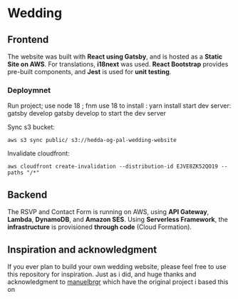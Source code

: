 # Wedding

## Frontend

The website was built with **React using Gatsby**, and is hosted as a **Static Site on AWS**. For translations, **i18next** was used. **React Bootstrap** provides pre-built components, and **Jest** is used for **unit testing**.


### Deploymnet

Run project;
use node 18 ; fnm use 18
to install : yarn install
start dev server: gatsby develop
gatsby develop to start the dev server

Sync s3 bucket:

```aws s3 sync public/ s3://hedda-og-pal-wedding-website```

Invalidate cloudfront: 

```aws cloudfront create-invalidation --distribution-id EJVE8ZK52QO19 --paths "/*"```

## Backend

The RSVP and Contact Form is running on AWS, using **API Gateway**, **Lambda**, **DynamoDB**, and **Amazon SES**. Using **Serverless Framework**, the **infrastructure** is provisioned **through code** (Cloud Formation).

## Inspiration and acknowledgment

If you ever plan to build your own wedding website, please feel free to use this repository for inspiration. Just as i did, and huge thanks and acknowledgment to [manuelbrgr](https://github.com/manuelbrgr/wedding-rsvp) which have the original project i based this on
